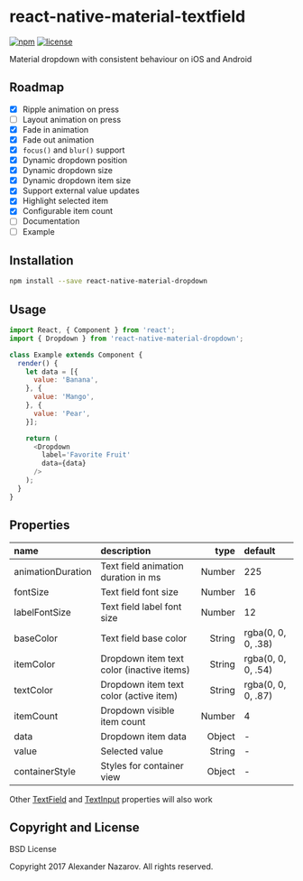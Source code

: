 [npm-badge]: https://img.shields.io/npm/v/react-native-material-dropdown.svg?colorB=ff6d00
[npm-url]: https://npmjs.com/package/react-native-material-dropdown
[license-badge]: https://img.shields.io/npm/l/react-native-material-dropdown.svg?colorB=448aff
[license-url]: https://raw.githubusercontent.com/n4kz/react-native-material-dropdown/master/license.txt
[textinput]: https://facebook.github.io/react-native/docs/textinput.html#props
[textfield]: https://github.com/n4kz/react-native-material-textfield#properties

# react-native-material-textfield

[![npm][npm-badge]][npm-url]
[![license][license-badge]][license-url]

Material dropdown with consistent behaviour on iOS and Android

## Roadmap

* [x] Ripple animation on press
* [ ] Layout animation on press
* [x] Fade in animation
* [x] Fade out animation
* [x] `focus()` and `blur()` support
* [x] Dynamic dropdown position
* [x] Dynamic dropdown size
* [x] Dynamic dropdown item size
* [x] Support external value updates
* [x] Highlight selected item
* [x] Configurable item count
* [ ] Documentation
* [ ] Example

## Installation

```bash
npm install --save react-native-material-dropdown
```

## Usage

```javascript
import React, { Component } from 'react';
import { Dropdown } from 'react-native-material-dropdown';

class Example extends Component {
  render() {
    let data = [{
      value: 'Banana',
    }, {
      value: 'Mango',
    }, {
      value: 'Pear',
    }];

    return (
      <Dropdown
        label='Favorite Fruit'
        data={data}
      />
    );
  }
}
```

## Properties

 name              | description                               | type    | default
:----------------- |:----------------------------------------- | -------:|:------------------
 animationDuration | Text field animation duration in ms       |  Number | 225
 fontSize          | Text field font size                      |  Number | 16
 labelFontSize     | Text field label font size                |  Number | 12
 baseColor         | Text field base color                     |  String | rgba(0, 0, 0, .38)
 itemColor         | Dropdown item text color (inactive items) |  String | rgba(0, 0, 0, .54)
 textColor         | Dropdown item text color (active item)    |  String | rgba(0, 0, 0, .87)
 itemCount         | Dropdown visible item count               |  Number | 4
 data              | Dropdown item data                        |  Object | -
 value             | Selected value                            |  String | -
 containerStyle    | Styles for container view                 |  Object | -

Other [TextField][textfield] and [TextInput][textinput] properties will also work

## Copyright and License

BSD License

Copyright 2017 Alexander Nazarov. All rights reserved.
